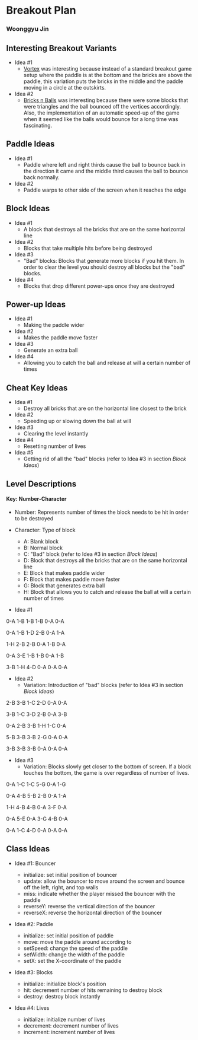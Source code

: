 # Breakout Plan
### Woonggyu Jin

## Interesting Breakout Variants

 * Idea #1
   * [Vortex](https://www.youtube.com/watch?v=YLHIybXCRbA) was interesting because instead of a standard breakout game
setup where the paddle is at the bottom and the bricks are above the paddle, this variation puts the bricks in the 
middle and the paddle moving in a circle at the outskirts.
 * Idea #2
   * [Bricks n Balls](https://www.youtube.com/watch?v=n7alxnfUhCE) was interesting because there were some blocks that
were triangles and the ball bounced off the vertices accordingly. Also, the implementation of an automatic speed-up
of the game when it seemed like the balls would bounce for a long time was fascinating.

## Paddle Ideas

 * Idea #1
   * Paddle where left and right thirds cause the ball to bounce back in the direction it came and the middle third 
causes the ball to bounce back normally.
 * Idea #2
   * Paddle warps to other side of the screen when it reaches the edge


## Block Ideas

 * Idea #1
   * A block that destroys all the bricks that are on the same horizontal line
 * Idea #2
   * Blocks that take multiple hits before being destroyed
 * Idea #3
   * "Bad" blocks: Blocks that generate more blocks if you hit them. In order to clear the level you should destroy all 
 blocks but the "bad" blocks.
 * Idea #4
   * Blocks that drop different power-ups once they are destroyed

## Power-up Ideas

 * Idea #1
   * Making the paddle wider
 * Idea #2
   * Makes the paddle move faster
 * Idea #3
   * Generate an extra ball
 * Idea #4
   * Allowing you to catch the ball and release at will a certain number of times


## Cheat Key Ideas

 * Idea #1
   * Destroy all bricks that are on the horizontal line closest to the brick
 * Idea #2
   * Speeding up or slowing down the ball at will
 * Idea #3
   * Clearing the level instantly
 * Idea #4
   * Resetting number of lives
 * Idea #5
   * Getting rid of all the "bad" blocks (refer to Idea #3 in section _Block Ideas_)


## Level Descriptions

#### Key: Number-Character
* Number: Represents number of times the block needs to be hit in order to be destroyed
* Character: Type of block
  * A: Blank block
  * B: Normal block
  * C: "Bad" block (refer to Idea #3 in section _Block Ideas_)
  * D: Block that destroys all the bricks that are on the same horizontal line
  * E: Block that makes paddle wider
  * F: Block that makes paddle move faster
  * G: Block that generates extra ball
  * H: Block that allows you to catch and release the ball at will a certain number of times


 * Idea #1
   
0-A 1-B	1-B	1-B 0-A 0-A

0-A 1-B 1-D 2-B 0-A 1-A

1-H 2-B 2-B 0-A 1-B 0-A

0-A 3-E 1-B 1-B 0-A 1-B

3-B 1-H 4-D 0-A 0-A 0-A

 * Idea #2
   * Variation: Introduction of "bad" blocks (refer to Idea #3 in section _Block Ideas_)

2-B 3-B	1-C	2-D 0-A 0-A

3-B 1-C 3-D 2-B 0-A 3-B

0-A 2-B 3-B 1-H 1-C 0-A

5-B 3-B 3-B 2-G 0-A 0-A

3-B 3-B 3-B 0-A 0-A 0-A



 * Idea #3
    * Variation: Blocks slowly get closer to the bottom of screen. If a block touches the bottom, the game is over
      regardless of number of lives.

0-A 1-C	1-C	5-G 0-A 1-G

0-A 4-B 5-B 2-B 0-A 1-A

1-H 4-B 4-B 0-A 3-F 0-A

0-A 5-E 0-A 3-G 4-B 0-A

0-A 1-C 4-D 0-A 0-A 0-A




## Class Ideas

 * Idea #1: Bouncer
   * initialize: set initial position of bouncer
   * update: allow the bouncer to move around the screen and bounce off the left, right, and top walls
   * miss: indicate whether the player missed the bouncer with the paddle
   * reverseY: reverse the vertical direction of the bouncer
   * reverseX: reverse the horizontal direction of the bouncer

 * Idea #2: Paddle
   * initialize: set initial position of paddle
   * move: move the paddle around according to 
   * setSpeed: change the speed of the paddle
   * setWidth: change the width of the paddle
   * setX: set the X-coordinate of the paddle

 * Idea #3: Blocks
   * initialize: initialize block's position
   * hit: decrement number of hits remaining to destroy block
   * destroy: destroy block instantly

 * Idea #4: Lives
   * initialize: initialize number of lives
   * decrement: decrement number of lives
   * increment: increment number of lives

